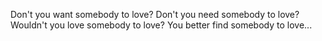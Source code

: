 Don't you want somebody to love?
Don't you need somebody to love?
Wouldn't you love somebody to love?
You better find somebody to love...